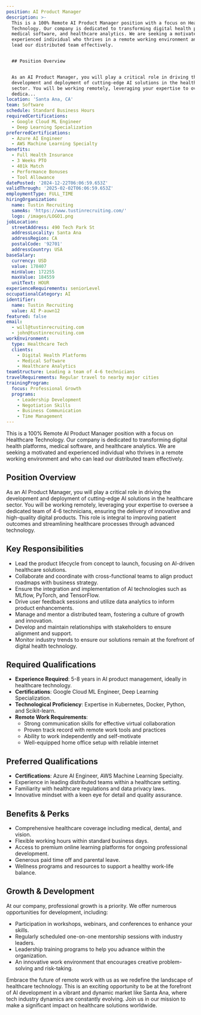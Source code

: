 ```yaml
---
position: AI Product Manager
description: >-
  This is a 100% Remote AI Product Manager position with a focus on Healthcare
  Technology. Our company is dedicated to transforming digital health platforms,
  medical software, and healthcare analytics. We are seeking a motivated and
  experienced individual who thrives in a remote working environment and who can
  lead our distributed team effectively.


  ## Position Overview


  As an AI Product Manager, you will play a critical role in driving the
  development and deployment of cutting-edge AI solutions in the healthcare
  sector. You will be working remotely, leveraging your expertise to oversee a
  dedica...
location: 'Santa Ana, CA'
team: Software
schedule: Standard Business Hours
requiredCertifications:
  - Google Cloud ML Engineer
  - Deep Learning Specialization
preferredCertifications:
  - Azure AI Engineer
  - AWS Machine Learning Specialty
benefits:
  - Full Health Insurance
  - 3 Weeks PTO
  - 401k Match
  - Performance Bonuses
  - Tool Allowance
datePosted: '2024-12-22T06:06:59.653Z'
validThrough: '2025-02-02T06:06:59.653Z'
employmentType: FULL_TIME
hiringOrganization:
  name: Tustin Recruiting
  sameAs: 'https://www.tustinrecruiting.com/'
  logo: /images/LOGO1.png
jobLocation:
  streetAddress: 490 Tech Park St
  addressLocality: Santa Ana
  addressRegion: CA
  postalCode: '92701'
  addressCountry: USA
baseSalary:
  currency: USD
  value: 178407
  minValue: 172255
  maxValue: 184559
  unitText: HOUR
experienceRequirements: seniorLevel
occupationalCategory: AI
identifier:
  name: Tustin Recruiting
  value: AI P-auwn12
featured: false
email:
  - will@tustinrecruiting.com
  - john@tustinrecruiting.com
workEnvironment:
  type: Healthcare Tech
  clients:
    - Digital Health Platforms
    - Medical Software
    - Healthcare Analytics
teamStructure: Leading a team of 4-6 technicians
travelRequirements: Regular travel to nearby major cities
trainingProgram:
  focus: Professional Growth
  programs:
    - Leadership Development
    - Negotiation Skills
    - Business Communication
    - Time Management
---
```




This is a 100% Remote AI Product Manager position with a focus on Healthcare Technology. Our company is dedicated to transforming digital health platforms, medical software, and healthcare analytics. We are seeking a motivated and experienced individual who thrives in a remote working environment and who can lead our distributed team effectively.

## Position Overview

As an AI Product Manager, you will play a critical role in driving the development and deployment of cutting-edge AI solutions in the healthcare sector. You will be working remotely, leveraging your expertise to oversee a dedicated team of 4-6 technicians, ensuring the delivery of innovative and high-quality digital products. This role is integral to improving patient outcomes and streamlining healthcare processes through advanced technology.

## Key Responsibilities

- Lead the product lifecycle from concept to launch, focusing on AI-driven healthcare solutions.
- Collaborate and coordinate with cross-functional teams to align product roadmaps with business strategy.
- Ensure the integration and implementation of AI technologies such as MLflow, PyTorch, and TensorFlow.
- Drive user feedback sessions and utilize data analytics to inform product enhancements.
- Manage and mentor a distributed team, fostering a culture of growth and innovation.
- Develop and maintain relationships with stakeholders to ensure alignment and support.
- Monitor industry trends to ensure our solutions remain at the forefront of digital health technology.

## Required Qualifications

- **Experience Required**: 5-8 years in AI product management, ideally in healthcare technology.
- **Certifications**: Google Cloud ML Engineer, Deep Learning Specialization.
- **Technological Proficiency**: Expertise in Kubernetes, Docker, Python, and Scikit-learn.
- **Remote Work Requirements**:
  - Strong communication skills for effective virtual collaboration
  - Proven track record with remote work tools and practices
  - Ability to work independently and self-motivate
  - Well-equipped home office setup with reliable internet

## Preferred Qualifications

- **Certifications**: Azure AI Engineer, AWS Machine Learning Specialty.
- Experience in leading distributed teams within a healthcare setting.
- Familiarity with healthcare regulations and data privacy laws.
- Innovative mindset with a keen eye for detail and quality assurance.

## Benefits & Perks

- Comprehensive healthcare coverage including medical, dental, and vision.
- Flexible working hours within standard business days.
- Access to premium online learning platforms for ongoing professional development.
- Generous paid time off and parental leave.
- Wellness programs and resources to support a healthy work-life balance.

## Growth & Development

At our company, professional growth is a priority. We offer numerous opportunities for development, including:

- Participation in workshops, webinars, and conferences to enhance your skills.
- Regularly scheduled one-on-one mentorship sessions with industry leaders.
- Leadership training programs to help you advance within the organization.
- An innovative work environment that encourages creative problem-solving and risk-taking.

Embrace the future of remote work with us as we redefine the landscape of healthcare technology. This is an exciting opportunity to be at the forefront of AI development in a vibrant and dynamic market like Santa Ana, where tech industry dynamics are constantly evolving. Join us in our mission to make a significant impact on healthcare solutions worldwide.